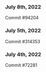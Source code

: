 ### July 8th, 2022

Commit #94204

### July 5th, 2022

Commit #314353


### July 4th, 2022

Commit #72281
